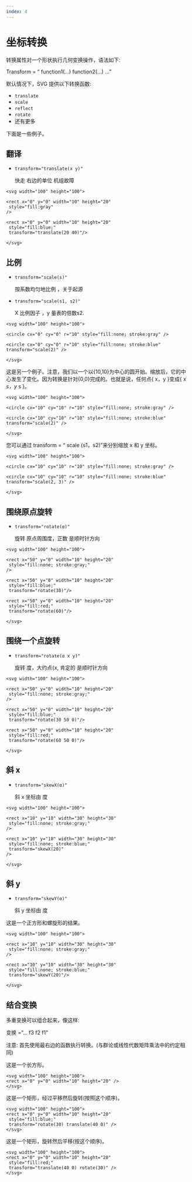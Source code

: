 ```yaml
---
index: 4
---
```

# 坐标转换

转换属性对一个形状执行几何变换操作，语法如下:

Transform = “ function1(...) function2(...) ...”

默认情况下，SVG 提供以下转换函数:

- `translate`
- `scale`
- `reflect`
- `rotate`
- 还有更多

下面是一些例子。

## 翻译

- `transform="translate(x y)"`

  快走 右边的单位 机组故障

```
<svg width="100" height="100">

<rect x="0" y="0" width="10" height="20"
 style="fill:gray"
/>

<rect x="0" y="0" width="10" height="20"
 style="fill:blue;"
 transform="translate(20 40)"/>

</svg>
```

## 比例

- `transform="scale(s)"`

  按系数均匀地比例 ，关于起源

- `transform="scale(s1, s2)"`

  X 比例因子 ，y 量表的倍数s2.

```
<svg width="100" height="100">

<circle cx="0" cy="0" r="10" style="fill:none; stroke:gray" />

<circle cx="0" cy="0" r="10" style="fill:none; stroke:blue" transform="scale(2)" />

</svg>
```

这是另一个例子。注意，我们以一个以{10,10}为中心的圆开始。缩放后，它的中心发生了变化。因为转换是针对{0,0}完成的。也就是说，任何点{ x，y }变成{ x *s，y* s }。

```
<svg width="100" height="100">

<circle cx="10" cy="10" r="10" style="fill:none; stroke:gray" />

<circle cx="10" cy="10" r="10" style="fill:none; stroke:blue" transform="scale(2)" />

</svg>
```

您可以通过 transform = “ scale (s1，s2)”来分别缩放 x 和 y 坐标。

```
<svg width="100" height="100">

<circle cx="10" cy="10" r="10" style="fill:none; stroke:gray" />

<circle cx="10" cy="10" r="10" style="fill:none; stroke:blue" transform="scale(2, 3)" />

</svg>
```

## 围绕原点旋转

- `transform="rotate(α)"`

  旋转 原点周围度，正数 是顺时针方向

```
<svg width="100" height="100">

<rect x="50" y="0" width="10" height="20"
 style="fill:none; stroke:gray;"
/>

<rect x="50" y="0" width="10" height="20"
 style="fill:blue;"
 transform="rotate(30)"/>

<rect x="50" y="0" width="10" height="20"
 style="fill:red;"
 transform="rotate(60)"/>

</svg>
```

## 围绕一个点旋转

- `transform="rotate(α x y)"`

  旋转 度，大约点{x, 肯定的 是顺时针方向

```
<svg width="100" height="100">

<rect x="50" y="0" width="10" height="20"
 style="fill:none; stroke:gray;"
/>

<rect x="50" y="0" width="10" height="20"
 style="fill:blue;"
 transform="rotate(30 50 0)"/>

<rect x="50" y="0" width="10" height="20"
 style="fill:red;"
 transform="rotate(60 50 0)"/>

</svg>
```

## 斜 x

- `transform="skewX(α)"`

  斜 x 坐标由 度

```
<svg width="100" height="100">

<rect x="10" y="10" width="30" height="30"
 style="fill:none; stroke:gray;"
/>

<rect x="10" y="10" width="30" height="30"
 style="fill:none; stroke:blue;"
 transform="skewX(20)"
/>

</svg>
```

## 斜 y

- `transform="skewY(α)"`

  斜 y 坐标由 度

这是一个正方形和螺旋形的结果。

```
<svg width="100" height="100">

<rect x="10" y="10" width="30" height="30"
 style="fill:none; stroke:gray;"
/>

<rect x="10" y="10" width="30" height="30"
 style="fill:none; stroke:blue;"
 transform="skewY(20)"/>

</svg>
```

## 结合变换

多重变换可以组合起来，像这样:

变换 =”... f3 f2 f1”

注意: 首先使用最右边的函数执行转换。(与群论或线性代数矩阵乘法中的约定相同)

这是一个长方形。

```
<svg width="100" height="100">
<rect x="0" y="0" width="10" height="20" />
</svg>
```

这是一个矩形，经过平移然后旋转(按照这个顺序)。

```
<svg width="100" height="100">
<rect x="0" y="0" width="10" height="20"
 style="fill:blue;"
 transform="rotate(30) translate(40 0)" />
</svg>
```

这是一个矩形，旋转然后平移(按这个顺序)。

```
<svg width="100" height="100">
<rect x="0" y="0" width="10" height="20"
 style="fill:red;"
 transform="translate(40 0) rotate(30)" />
</svg>
```
